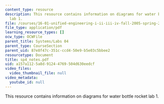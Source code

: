 ```yaml
---
content_type: resource
description: This resource contains information on diagrams for water bottle rocket
  lab 1.
file: /courses/16-01-unified-engineering-i-ii-iii-iv-fall-2005-spring-2006/a157a1125a8d91244769504d630eedcf_sp4_notes.pdf
file_type: application/pdf
learning_resource_types: []
ocw_type: OCWFile
parent_title: Systems/Labs 04
parent_type: CourseSection
parent_uid: 87e8f47c-351c-ccd4-50e9-b5e03c5bbee2
resourcetype: Document
title: sp4_notes.pdf
uid: a157a112-5a8d-9124-4769-504d630eedcf
video_files:
  video_thumbnail_file: null
video_metadata:
  youtube_id: null
---
```

This resource contains information on diagrams for water bottle rocket lab 1.

